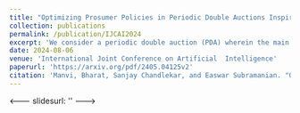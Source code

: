 ```yaml
---
title: "Optimizing Prosumer Policies in Periodic Double Auctions Inspired by Equilibrium Analysis"
collection: publications
permalink: /publication/IJCAI2024
excerpt: 'We consider a periodic double auction (PDA) wherein the main participants are wholesale suppliers and brokers representing retailers. The suppliers are represented by a composite supply curve and the brokers are represented by individual bids. Additionally, the brokers can participate in small-scale selling by placing individual asks; hence, they act as prosumers. Specifically, in a PDA, the prosumers who are net buyers have multiple opportunities to buy or sell multiple units of a commodity with the aim of minimizing the cost of buying across multiple rounds of the PDA. Formulating optimal bidding strategies for such a PDA setting involves planning across current and future rounds while considering the bidding strategies of other agents. In this work, we propose Markov perfect Nash equilibrium (MPNE) policies for a setup where multiple prosumers with knowledge of the composite supply curve compete to procure commodities. Thereafter, the MPNE policies are used to develop an algorithm called MPNE-BBS for the case wherein the prosumers need to re-construct an approximate composite supply curve using past auction information. The efficacy of the proposed algorithm is demonstrated on the PowerTAC wholesale market simulator against several baselines and state-of-the-art bidding policies.'
date: 2024-08-06
venue: 'International Joint Conference on Artificial  Intelligence'
paperurl: 'https://arxiv.org/pdf/2405.04125v2'
citation: 'Manvi, Bharat, Sanjay Chandlekar, and Easwar Subramanian. "Optimizing Prosumer Policies in Periodic Double Auctions Inspired by Equilibrium Analysis (Extended Version)." arXiv preprint arXiv:2405.04125 (2024).'
---
```

<---
slidesurl: ''
--->
